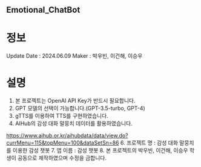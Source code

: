 ## Emotional_ChatBot

# 정보
Update Date : 2024.06.09
Maker : 박우빈, 이건해, 이승우

# 설명
1. 본 프로젝트는 OpenAI API Key가 반드시 필요합니다.
2.  GPT 모델의 선택이 가능합니다.(GPT-3.5-turbo, GPT-4)
3. gTTS를 이용하여 TTS를 구현하였습니다.
4. AIHub의 감성 대화 말뭉치 데이터를 활용하였습니다.
   
https://www.aihub.or.kr/aihubdata/data/view.do?currMenu=115&topMenu=100&dataSetSn=86
6. 프로젝트 명 : 감성 대화 말뭉치를 이용한 감성 챗봇
7. 앱 이름 : 감성 챗봇
8. 본 프로젝트의 박우빈, 이건해, 이승우 학생이 공동으로 제작하였으며 수정을 금합니다.
